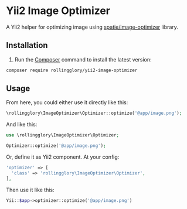 # Yii2 Image Optimizer
A Yii2 helper for optimizing image using [spatie/image-optimizer](https://github.com/spatie/image-optimizer) library.

## Installation
1. Run the [Composer](http://getcomposer.org/download/) command to install the latest version:

```bash
composer require rollingglory/yii2-image-optimizer
```

## Usage
From here, you could either use it directly like this:

```php
\rollingglory\ImageOptimizer\Optimizer::optimize('@app/image.png');
```

And like this:
```php
use \rollingglory\ImageOptimizer\Optimizer;

Optimizer::optimize('@app/image.png');
```

Or, define it as Yii2 component. At your config:

```php
'optimizer' => [
  'class' => 'rollingglory\ImageOptimizer\Optimizer',
],
```

Then use it like this:
```php
Yii::$app->optimizer::optimize('@app/image.png')
```